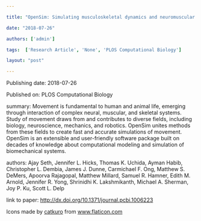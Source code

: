 ---
title: "OpenSim: Simulating musculoskeletal dynamics and neuromuscular control to study human and animal movement"
date: "2018-07-26"
authors: ['admin']
tags:  ['Research Article', 'None', 'PLOS Computational Biology']
layout: "post"
---
Publishing date: 2018-07-26

Published on: PLOS Computational Biology

summary: Movement is fundamental to human and animal life, emerging through interaction of complex neural, muscular, and skeletal systems. Study of movement draws from and contributes to diverse fields, including biology, neuroscience, mechanics, and robotics. OpenSim unites methods from these fields to create fast and accurate simulations of movement. OpenSim is an extensible and user-friendly software package built on decades of knowledge about computational modeling and simulation of biomechanical systems. 

authors: Ajay Seth, Jennifer L. Hicks, Thomas K. Uchida, Ayman Habib, Christopher L. Dembia, James J. Dunne, Carmichael F. Ong, Matthew S. DeMers, Apoorva Rajagopal, Matthew Millard, Samuel R. Hamner, Edith M. Arnold, Jennifer R. Yong, Shrinidhi K. Lakshmikanth, Michael A. Sherman, Joy P. Ku, Scott L. Delp

link to paper: http://dx.doi.org/10.1371/journal.pcbi.1006223

Icons made by <a href="https://www.flaticon.com/free-icon/bookshelves_3576884" title="catkuro">catkuro</a> from <a href="https://www.flaticon.com/" title="Flaticon"> www.flaticon.com</a>
